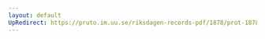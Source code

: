 ```yaml
---
layout: default
UpRedirect: https://pruto.im.uu.se/riksdagen-records-pdf/1878/prot-1878--fk--030.pdf
---
```

